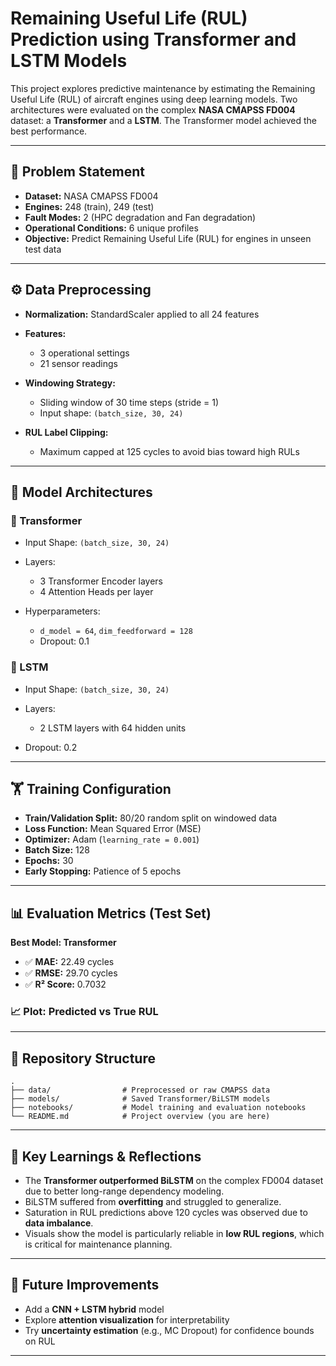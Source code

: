 # Remaining Useful Life (RUL) Prediction using Transformer and LSTM Models

This project explores predictive maintenance by estimating the Remaining Useful Life (RUL) of aircraft engines using deep learning models. Two architectures were evaluated on the complex **NASA CMAPSS FD004** dataset: a **Transformer** and a **LSTM**. The Transformer model achieved the best performance.

---

## 📌 Problem Statement

* **Dataset:** NASA CMAPSS FD004
* **Engines:** 248 (train), 249 (test)
* **Fault Modes:** 2 (HPC degradation and Fan degradation)
* **Operational Conditions:** 6 unique profiles
* **Objective:** Predict Remaining Useful Life (RUL) for engines in unseen test data

---

## ⚙️ Data Preprocessing

* **Normalization:** StandardScaler applied to all 24 features
* **Features:**

  * 3 operational settings
  * 21 sensor readings
* **Windowing Strategy:**

  * Sliding window of 30 time steps (stride = 1)
  * Input shape: `(batch_size, 30, 24)`
* **RUL Label Clipping:**

  * Maximum capped at 125 cycles to avoid bias toward high RULs

---

## 🧠 Model Architectures

### 🔹 Transformer

* Input Shape: `(batch_size, 30, 24)`
* Layers:

  * 3 Transformer Encoder layers
  * 4 Attention Heads per layer
* Hyperparameters:

  * `d_model = 64`, `dim_feedforward = 128`
  * Dropout: 0.1

### 🔹 LSTM

* Input Shape: `(batch_size, 30, 24)`
* Layers:

  * 2 LSTM layers with 64 hidden units
* Dropout: 0.2

---

## 🏋️ Training Configuration

* **Train/Validation Split:** 80/20 random split on windowed data
* **Loss Function:** Mean Squared Error (MSE)
* **Optimizer:** Adam (`learning_rate = 0.001`)
* **Batch Size:** 128
* **Epochs:** 30
* **Early Stopping:** Patience of 5 epochs

---

## 📊 Evaluation Metrics (Test Set)

**Best Model: Transformer**

* ✅ **MAE:** 22.49 cycles
* ✅ **RMSE:** 29.70 cycles
* ✅ **R² Score:** 0.7032

### 📈 Plot: Predicted vs True RUL

---

## 📁 Repository Structure

```
.
├── data/                # Preprocessed or raw CMAPSS data
├── models/              # Saved Transformer/BiLSTM models
├── notebooks/           # Model training and evaluation notebooks
└── README.md            # Project overview (you are here)
```

---

## 🧠 Key Learnings & Reflections

* The **Transformer outperformed BiLSTM** on the complex FD004 dataset due to better long-range dependency modeling.
* BiLSTM suffered from **overfitting** and struggled to generalize.
* Saturation in RUL predictions above 120 cycles was observed due to **data imbalance**.
* Visuals show the model is particularly reliable in **low RUL regions**, which is critical for maintenance planning.

---

## 🔮 Future Improvements

* Add a **CNN + LSTM hybrid** model
* Explore **attention visualization** for interpretability
* Try **uncertainty estimation** (e.g., MC Dropout) for confidence bounds on RUL

---

